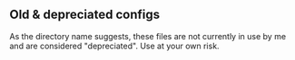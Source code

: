## Old & depreciated configs

As the directory name suggests, these files are not currently in use by me and are considered "depreciated". Use at your own risk.
